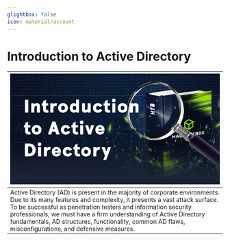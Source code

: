 ```yaml
---
glightbox: false
icon: material/account
---
```


# Introduction to Active Directory

| [![](assets/logo.png)](https://academy.hackthebox.com/course/preview/introduction-to-active-directory) |
|---|
| Active Directory (AD) is present in the majority of corporate environments. Due to its many features and complexity, it presents a vast attack surface. To be successful as penetration testers and information security professionals, we must have a firm understanding of Active Directory fundamentals, AD structures, functionality, common AD flaws, misconfigurations, and defensive measures. |

